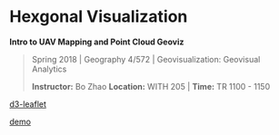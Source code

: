 # Hexgonal Visualization

**Intro to UAV Mapping and Point Cloud Geoviz**

> Spring 2018 | Geography 4/572 | Geovisualization: Geovisual Analytics
>
> **Instructor:** Bo Zhao  **Location:** WITH 205 | **Time:** TR 1100 - 1150

[d3-leaflet](https://github.com/Asymmetrik/leaflet-d3)

[demo](https://jakobzhao.github.io/lectures/lec18/index.html)
